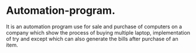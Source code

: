 # Automation-program.
It is an automation program use for sale and purchase of computers on a company which show the process of buying multiple laptop, implementation of try and except which can also generate the bills after purchase of an item.
